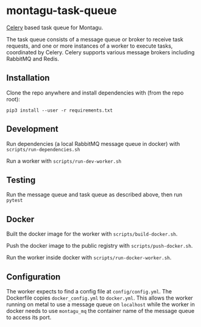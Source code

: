# montagu-task-queue

[Celery](https://docs.celeryproject.org/en/stable/) based task queue for Montagu.

The task queue consists of a message queue or broker  to receive task requests, and one or more instances of a worker to 
execute tasks, coordinated by Celery. Celery supports various message brokers including RabbitMQ and Redis.

## Installation

Clone the repo anywhere and install dependencies with (from the repo root):

```
pip3 install --user -r requirements.txt
```

## Development

Run dependencies (a local RabbitMQ message queue in docker) with `scripts/run-dependencies.sh`

Run a worker with `scripts/run-dev-worker.sh`

## Testing

Run the message queue and task queue as described above, then run `pytest`

## Docker

Built the docker image for the worker with `scripts/build-docker.sh`.

Push the docker image to the public registry with `scripts/push-docker.sh`.

Run the worker inside docker with `scripts/run-docker-worker.sh`.

## Configuration

The worker expects to find a config file at `config/config.yml`. The Dockerfile copies `docker_config.yml` to `docker.yml`.
This allows the worker running on metal to use a message queue on `localhost` while the worker in docker needs to use
`montagu_mq` the container name of the message queue  to access its port. 